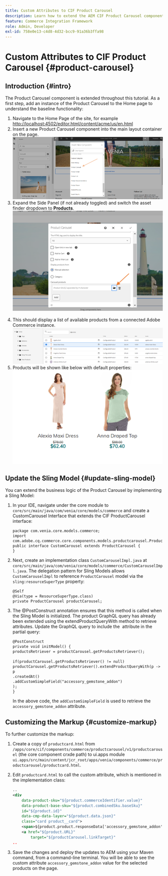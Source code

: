 ```yaml
---
title: Custom Attributes to CIF Product Carousel
description: Learn how to extend the AEM CIF Product Carousel component by updating the Sling Model and customizing the markup.
feature: Commerce Integration Framework
role: Admin, Developer
exl-id: 758e0e13-c4d8-4d32-bcc9-91a36b3ffa98
---
```

# Custom Attributes to CIF Product Carousel {#product-carousel}

## Introduction {#intro}

The Product Carousel component is extended throughout this tutorial. As a first step, add an instance of the Product Carousel to the Home page to understand the baseline functionality:

1. Navigate to the Home Page of the site, for example [http://localhost:4502/editor.html/content/acme/us/en.html](http://localhost:4502/editor.html/content/acme/us/en.html)
1. Insert a new Product Carousel component into the main layout container on the page.
    ![Product Carousel component](/help/commerce-cloud/assets/product-carousel-component.png)
1. Expand the Side Panel (if not already toggled) and switch the asset finder dropdown to **Products**.
     ![Carousel Products](/help/commerce-cloud/assets/carousel-products.png)    
1. This should display a list of available products from a connected Adobe Commerce instance.
    ![Connected Instance](/help/commerce-cloud/assets/connected-instance.png)
1. Products will be shown like below with default properties:
    ![Product Shown with Properties](/help/commerce-cloud/assets/discount.png)
    
## Update the Sling Model {#update-sling-model}

You can extend the business logic of the Product Carousel by implementing a Sling Model:

1. In your IDE, navigate under the core module to `core/src/main/java/com/venia/core/models/commerce` and create a CustomCarousel Interface that extends the CIF ProductCarousel interface:
    
    ```
    package com.venia.core.models.commerce;
    import com.adobe.cq.commerce.core.components.models.productcarousel.ProductCarousel;
    public interface CustomCarousel extends ProductCarousel {
    }
    ```
1. Next, create an implementation class `CustomCarouselImpl.java` at `core/src/main/java/com/venia/core/models/commerce/CustomCarouselImpl.java`.
   The delegation pattern for Sling Models allows `CustomCarouselImpl` to reference `ProductCarousel` model via the `sling:resourceSuperType` property:

    ```
    @Self
    @Via(type = ResourceSuperType.class)
    private ProductCarousel productCarousel;
    ```

1. The @PostConstruct annotation ensures that this method is called when the Sling Model is initialized. The product GraphQL query has already been extended using the extendProductQueryWith method to retrieve attributes. Update the GraphQL query to include the  attribute in the partial query:

    ```
    @PostConstruct
    private void initModel() {
    productsRetriever = productCarousel.getProductsRetriever();
    
    if(productCarousel.getProductsRetriever() != null)
    productCarousel.getProductsRetriever().extendProductQueryWith(p -> p
    .createdAt()
    .addCustomSimpleField("accessory_gemstone_addon")
    );
    }
    ```
    
    In the above code, the `addCustomSimpleField` is used to retrieve the `accessory_gemstone_addon` attribute.

## Customizing the Markup {#customize-markup}

To further customize the markup:

1. Create a copy of `productcard.html` from `/apps/core/cif/components/commerce/productcarousel/v1/productcarousel` (the core component crxde path) to ui.apps module `ui.apps/src/main/content/jcr_root/apps/venia/components/commerce/productcarousel/productcard.html`. 

1. Edit `productcard.html` to call the custom attribute, which is mentioned in the implementation class:

    ```xml
    ..
    <div
        data-product-sku="${product.commerceIdentifier.value}"
        data-product-base-sku="${product.combinedSku.baseSku}"
        id="${product.id}"
        data-cmp-data-layer="${product.data.json}"
        class="card product__card">
        <span>${product.product.responseData['accessory_gemstone_addon']}</span>
        <a href="${product.URL}"
            target="${productCarousel.linkTarget}"
    ..
    ```

1. Save the changes and deploy the updates to AEM using your Maven command, from a command-line terminal. You will be able to see the custom attribute `accessory_gemstone_addon` value for the selected products on the page.
